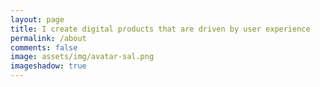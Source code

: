 ```yaml
---
layout: page
title: I create digital products that are driven by user experience 
permalink: /about
comments: false
image: assets/img/avatar-sal.png
imageshadow: true
---
```


